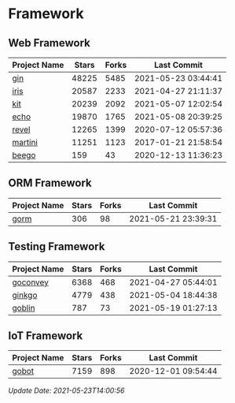# Framework

## Web Framework
| Project Name | Stars | Forks | Last Commit |
| ------------ | ----- | ----- | ----------- |
| [gin](https://github.com/gin-gonic/gin) | 48225 | 5485 | 2021-05-23 03:44:41 |
| [iris](https://github.com/kataras/iris) | 20587 | 2233 | 2021-04-27 21:11:37 |
| [kit](https://github.com/go-kit/kit) | 20239 | 2092 | 2021-05-07 12:02:54 |
| [echo](https://github.com/labstack/echo) | 19870 | 1765 | 2021-05-08 20:39:25 |
| [revel](https://github.com/revel/revel) | 12265 | 1399 | 2020-07-12 05:57:36 |
| [martini](https://github.com/go-martini/martini) | 11251 | 1123 | 2017-01-21 21:58:54 |
| [beego](https://github.com/astaxie/beego) | 159 | 43 | 2020-12-13 11:36:23 |

## ORM Framework
| Project Name | Stars | Forks | Last Commit |
| ------------ | ----- | ----- | ----------- |
| [gorm](https://github.com/jinzhu/gorm) | 306 | 98 | 2021-05-21 23:39:31 |

## Testing Framework
| Project Name | Stars | Forks | Last Commit |
| ------------ | ----- | ----- | ----------- |
| [goconvey](https://github.com/smartystreets/goconvey) | 6368 | 468 | 2021-04-27 05:44:01 |
| [ginkgo](https://github.com/onsi/ginkgo) | 4779 | 438 | 2021-05-04 18:44:38 |
| [goblin](https://github.com/franela/goblin) | 787 | 73 | 2021-05-19 01:27:13 |

## IoT Framework
| Project Name | Stars | Forks | Last Commit |
| ------------ | ----- | ----- | ----------- |
| [gobot](https://github.com/hybridgroup/gobot) | 7159 | 898 | 2020-12-01 09:54:44 |

*Update Date: 2021-05-23T14:00:56*